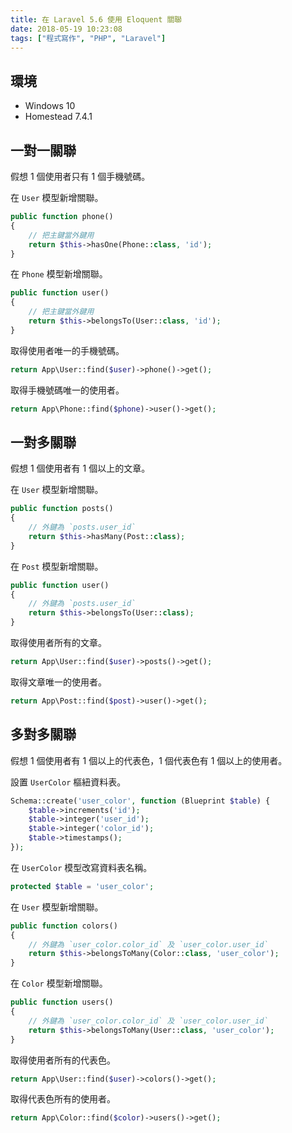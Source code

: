 ```yaml
---
title: 在 Laravel 5.6 使用 Eloquent 關聯
date: 2018-05-19 10:23:08
tags: ["程式寫作", "PHP", "Laravel"]
---
```


## 環境
- Windows 10
- Homestead 7.4.1

## 一對一關聯
假想 1 個使用者只有 1 個手機號碼。

在 `User` 模型新增關聯。
```PHP
public function phone()
{
    // 把主鍵當外鍵用
    return $this->hasOne(Phone::class, 'id');
}
```
在 `Phone` 模型新增關聯。
```PHP
public function user()
{
    // 把主鍵當外鍵用
    return $this->belongsTo(User::class, 'id');
}
```
取得使用者唯一的手機號碼。
```PHP
return App\User::find($user)->phone()->get();
```
取得手機號碼唯一的使用者。
```PHP
return App\Phone::find($phone)->user()->get();
```

## 一對多關聯
假想 1 個使用者有 1 個以上的文章。

在 `User` 模型新增關聯。
```PHP
public function posts()
{
    // 外鍵為 `posts.user_id`
    return $this->hasMany(Post::class);
}
```
在 `Post` 模型新增關聯。
```PHP
public function user()
{
    // 外鍵為 `posts.user_id`
    return $this->belongsTo(User::class);
}
```
取得使用者所有的文章。
```PHP
return App\User::find($user)->posts()->get();
```
取得文章唯一的使用者。
```PHP
return App\Post::find($post)->user()->get();
```

## 多對多關聯
假想 1 個使用者有 1 個以上的代表色，1 個代表色有 1 個以上的使用者。

設置 `UserColor` 樞紐資料表。
```PHP
Schema::create('user_color', function (Blueprint $table) {
    $table->increments('id');
    $table->integer('user_id');
    $table->integer('color_id');
    $table->timestamps();
});
```
在 `UserColor` 模型改寫資料表名稱。
```PHP
protected $table = 'user_color';
```
在 `User` 模型新增關聯。
```PHP
public function colors()
{
    // 外鍵為 `user_color.color_id` 及 `user_color.user_id`
    return $this->belongsToMany(Color::class, 'user_color');
}
```
在 `Color` 模型新增關聯。
```PHP
public function users()
{
    // 外鍵為 `user_color.color_id` 及 `user_color.user_id`
    return $this->belongsToMany(User::class, 'user_color');
}
```
取得使用者所有的代表色。
```PHP
return App\User::find($user)->colors()->get();
```
取得代表色所有的使用者。
```PHP
return App\Color::find($color)->users()->get();
```
